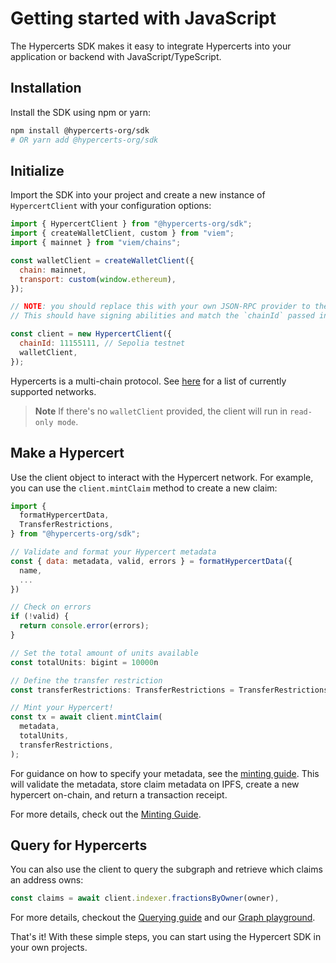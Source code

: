 # Getting started with JavaScript

The Hypercerts SDK makes it easy to integrate Hypercerts into your application or backend with JavaScript/TypeScript.

## Installation

Install the SDK using npm or yarn:

```bash
npm install @hypercerts-org/sdk
# OR yarn add @hypercerts-org/sdk
```

## Initialize

Import the SDK into your project and create a new instance of `HypercertClient` with your configuration options:

```js
import { HypercertClient } from "@hypercerts-org/sdk";
import { createWalletClient, custom } from "viem";
import { mainnet } from "viem/chains";

const walletClient = createWalletClient({
  chain: mainnet,
  transport: custom(window.ethereum),
});

// NOTE: you should replace this with your own JSON-RPC provider to the network
// This should have signing abilities and match the `chainId` passed into HypercertClient

const client = new HypercertClient({
  chainId: 11155111, // Sepolia testnet
  walletClient,
});
```

Hypercerts is a multi-chain protocol.
See [here](./supported-networks.md) for a list of currently supported networks.

> **Note** If there's no `walletClient` provided, the client will run in `read-only mode`.

## Make a Hypercert

Use the client object to interact with the Hypercert network. For example, you can use the `client.mintClaim` method to create a new claim:

```js
import {
  formatHypercertData,
  TransferRestrictions,
} from "@hypercerts-org/sdk";

// Validate and format your Hypercert metadata
const { data: metadata, valid, errors } = formatHypercertData({
  name,
  ...
})

// Check on errors
if (!valid) {
  return console.error(errors);
}

// Set the total amount of units available
const totalUnits: bigint = 10000n

// Define the transfer restriction
const transferRestrictions: TransferRestrictions = TransferRestrictions.FromCreatorOnly

// Mint your Hypercert!
const tx = await client.mintClaim(
  metadata,
  totalUnits,
  transferRestrictions,
);
```

For guidance on how to specify your metadata, see the [minting guide](../guide/mint.md).
This will validate the metadata, store claim metadata on IPFS, create a new hypercert on-chain, and return a transaction receipt.

For more details, check out the [Minting Guide](./minting.md).

## Query for Hypercerts

You can also use the client to query the subgraph and retrieve which claims an address owns:

```js
const claims = await client.indexer.fractionsByOwner(owner),
```

For more details, checkout the [Querying guide](./querying.md)
and our [Graph playground](https://thegraph.com/hosted-service/subgraph/hypercerts-admin/hypercerts-optimism-mainnet).

That's it! With these simple steps, you can start using the Hypercert SDK in your own projects.
